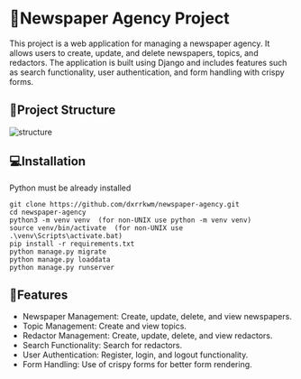 # 📰Newspaper Agency Project

This project is a web application for managing a newspaper agency. It allows users to create, update, and delete newspapers, topics, and redactors. The application is built using Django and includes features such as search functionality, user authentication, and form handling with crispy forms.

## 🚨Project Structure
![structure](https://github.com/user-attachments/assets/e0cc968a-9383-4dca-899d-94220aa909cd)

## 💻Installation

Python must be already installed

```shell
git clone https://github.com/dxrrkwm/newspaper-agency.git
cd newspaper-agency
python3 -m venv venv  (for non-UNIX use python -m venv venv)
source venv/bin/activate  (for non-UNIX use .\venv\Scripts\activate.bat)
pip install -r requirements.txt
python manage.py migrate
python manage.py loaddata
python manage.py runserver
```

## 🧨Features

* Newspaper Management: Create, update, delete, and view newspapers.
* Topic Management: Create and view topics.
* Redactor Management: Create, update, delete, and view redactors.
* Search Functionality: Search for redactors.
* User Authentication: Register, login, and logout functionality.
* Form Handling: Use of crispy forms for better form rendering.
